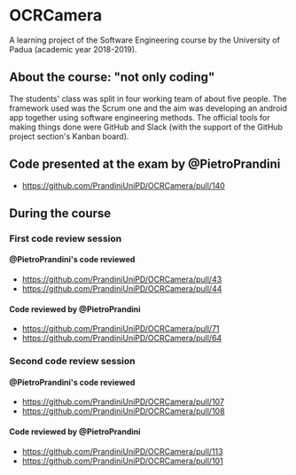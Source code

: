 # OCRCamera
A learning project of the Software Engineering course by the University of Padua (academic year 2018-2019).  

## About the course: "not only coding"
The students' class was split in four working team of about five people.
The framework used was the Scrum one and the aim was developing an android app together using software engineering methods.
The official tools for making things done were GitHub and Slack (with the support of the GitHub project section's Kanban board).

## Code presented at the exam by @PietroPrandini
* https://github.com/PrandiniUniPD/OCRCamera/pull/140  

## During the course
### First code review session
#### @PietroPrandini's code reviewed
* https://github.com/PrandiniUniPD/OCRCamera/pull/43
* https://github.com/PrandiniUniPD/OCRCamera/pull/44
#### Code reviewed by @PietroPrandini
* https://github.com/PrandiniUniPD/OCRCamera/pull/71
* https://github.com/PrandiniUniPD/OCRCamera/pull/64
### Second code review session
#### @PietroPrandini's code reviewed
* https://github.com/PrandiniUniPD/OCRCamera/pull/107
* https://github.com/PrandiniUniPD/OCRCamera/pull/108
#### Code reviewed by @PietroPrandini
* https://github.com/PrandiniUniPD/OCRCamera/pull/113
* https://github.com/PrandiniUniPD/OCRCamera/pull/101
